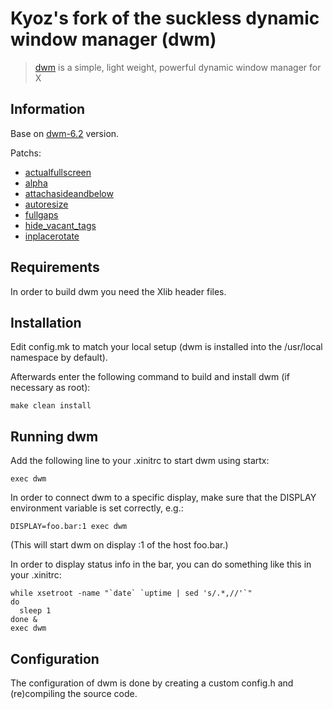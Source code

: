 # Kyoz's fork of the suckless dynamic window manager (dwm)
> [dwm](https://dwm.suckless.org/) is a simple, light weight, powerful dynamic window manager for X

## Information
Base on [dwm-6.2](https://dl.suckless.org/dwm/dwm-6.2.tar.gz) version.

Patchs:
  - [actualfullscreen](https://dwm.suckless.org/patches/actualfullscreen/)
  - [alpha](https://dwm.suckless.org/patches/alpha/)
  - [attachasideandbelow](https://dwm.suckless.org/patches/attachasideandbelow/)
  - [autoresize](https://dwm.suckless.org/patches/autoresize/)
  - [fullgaps](https://dwm.suckless.org/patches/fullgaps/)
  - [hide_vacant_tags](https://dwm.suckless.org/patches/hide_vacant_tags/)
  - [inplacerotate](https://dwm.suckless.org/patches/inplacerotate/)

## Requirements
In order to build dwm you need the Xlib header files.


## Installation

Edit config.mk to match your local setup (dwm is installed into the /usr/local namespace by default).

Afterwards enter the following command to build and install dwm (if necessary as root):

```
make clean install
```

## Running dwm

Add the following line to your .xinitrc to start dwm using startx:

```
exec dwm
```

In order to connect dwm to a specific display, make sure that the DISPLAY environment variable is set correctly, e.g.:

```
DISPLAY=foo.bar:1 exec dwm
```

(This will start dwm on display :1 of the host foo.bar.)

In order to display status info in the bar, you can do something like this in your .xinitrc:

```
while xsetroot -name "`date` `uptime | sed 's/.*,//'`"
do
  sleep 1
done &
exec dwm
```

## Configuration

The configuration of dwm is done by creating a custom config.h and (re)compiling the source code.
